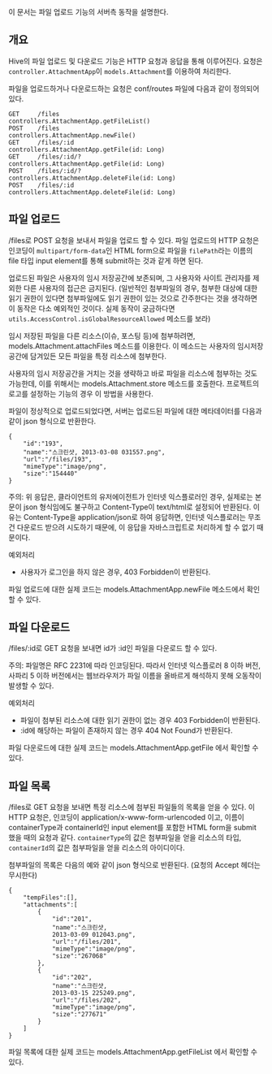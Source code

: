 이 문서는 파일 업로드 기능의 서버측 동작을 설명한다.

개요
----

Hive의 파일 업로드 및 다운로드 기능은 HTTP 요청과 응답을 통해 이루어진다. 요청은 `controller.AttachmentApp`이 `models.Attachment`를 이용하여 처리한다.

파일을 업로드하거나 다운로드하는 요청은 conf/routes 파일에 다음과 같이 정의되어 있다.

    GET     /files                                          controllers.AttachmentApp.getFileList()
    POST    /files                                          controllers.AttachmentApp.newFile()
    GET     /files/:id                                      controllers.AttachmentApp.getFile(id: Long)
    GET     /files/:id/?                                    controllers.AttachmentApp.getFile(id: Long)
    POST    /files/:id/?                            		controllers.AttachmentApp.deleteFile(id: Long)
    POST    /files/:id                            			controllers.AttachmentApp.deleteFile(id: Long)

파일 업로드
-----------

/files로 POST 요청을 보내서 파일을 업로드 할 수 있다. 파일 업로드의 HTTP 요청은 인코딩이 `multipart/form-data`인 HTML form으로 파일을 `filePath`라는 이름의 file 타입 input element를 통해 submit하는 것과 같게 하면 된다.

업로드된 파일은 사용자의 임시 저장공간에 보존되며, 그 사용자와 사이트 관리자를 제외한 다른 사용자의 접근은 금지된다. (일반적인 첨부파일의 경우, 첨부한 대상에 대한 읽기 권한이 있다면 첨부파일에도 읽기 권한이 있는 것으로 간주한다는 것을 생각하면 이 동작은 다소 예외적인 것이다. 실제 동작이 궁금하다면 `utils.AccessControl.isGlobalResourceAllowed` 메소드를 보라)

임시 저장된 파일을 다른 리소스(이슈, 포스팅 등)에 첨부하려면, models.Attachment.attachFiles 메소드를 이용한다. 이 메소드는 사용자의 임시저장공간에 담겨있든 모든 파일을 특정 리소스에 첨부한다.

사용자의 임시 저장공간을 거치는 것을 생략하고 바로 파일을 리소스에 첨부하는 것도 가능한데, 이를 위해서는 models.Attachment.store 메소드를 호출한다. 프로젝트의 로고를 설정하는 기능의 경우 이 방법을 사용한다.

파일이 정상적으로 업로드되었다면, 서버는 업로드된 파일에 대한 메타데이터를 다음과 같이 json 형식으로 반환한다.

    {
        "id":"193",
        "name":"스크린샷, 2013-03-08 031557.png",
        "url":"/files/193",
        "mimeType":"image/png",
        "size":"154440"
    }

주의: 위 응답은, 클라이언트의 유저에이전트가 인터넷 익스플로러인 경우, 실제로는 본문이 json 형식임에도 불구하고 Content-Type이 text/html로 설정되어 반환된다. 이유는 Content-Type을 application/json로 하여 응답하면, 인터넷 익스플로러는 무조건 다운로드 받으려 시도하기 때문에, 이 응답을 자바스크립트로 처리하게 할 수 없기 때문이다.

예외처리
* 사용자가 로그인을 하지 않은 경우, 403 Forbidden이 반환된다.

파일 업로드에 대한 실제 코드는 models.AttachmentApp.newFile 메소드에서 확인할 수 있다.

파일 다운로드
-------------

/files/:id로 GET 요청을 보내면 id가 :id인 파일을 다운로드 할 수 있다.

주의: 파일명은 RFC 2231에 따라 인코딩된다. 따라서 인터넷 익스플로러 8 이하 버전, 사파리 5 이하 버전에서는 웹브라우저가 파일 이름을 올바르게 해석하지 못해 오동작이 발생할 수 있다.

예외처리
* 파일이 첨부된 리소스에 대한 읽기 권한이 없는 경우 403 Forbidden이 반환된다.
* :id에 해당하는 파일이 존재하지 않는 경우 404 Not Found가 반환된다.

파일 다운로드에 대한 실제 코드는 models.AttachmentApp.getFile 에서 확인할 수 있다.

파일 목록
---------

/files로 GET 요청을 보내면 특정 리소스에 첨부된 파일들의 목록을 얻을 수 있다. 이 HTTP 요청은, 인코딩이 application/x-www-form-urlencoded 이고, 이름이 containerType과 containerId인 input element를 포함한 HTML form을 submit 했을 때의 요청과 같다. `containerType`의 값은 첨부파일을 얻을 리소스의 타입, `containerId`의 값은 첨부파일을 얻을 리소스의 아이디이다.

첨부파일의 목록은 다음의 예와 같이 json 형식으로 반환된다. (요청의 Accept 헤더는 무시한다)

    {
        "tempFiles":[],
        "attachments":[
            {
                "id":"201",
                "name":"스크린샷,
                2013-03-09 012043.png",
                "url":"/files/201",
                "mimeType":"image/png",
                "size":"267068"
            },
            {
                "id":"202",
                "name":"스크린샷,
                2013-03-15 225249.png",
                "url":"/files/202",
                "mimeType":"image/png",
                "size":"277671"
            }
        ]
    }

파일 목록에 대한 실제 코드는 models.AttachmentApp.getFileList 에서 확인할 수 있다.
